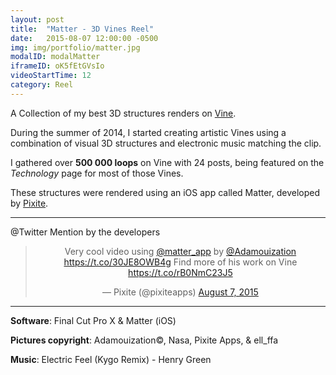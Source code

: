 ```yaml
---
layout: post
title:  "Matter - 3D Vines Reel"
date:   2015-08-07 12:00:00 -0500
img: img/portfolio/matter.jpg
modalID: modalMatter
iframeID: oK5fEtGVsIo
videoStartTime: 12
category: Reel
---
```

A Collection of my best 3D structures renders on [Vine](https://vine.co/Adamouization).

During the summer of 2014, I started creating artistic Vines using a combination of visual 3D structures and electronic music matching the clip.

I gathered over **500 000 loops** on Vine with 24 posts, being featured on the *Technology* page for most of those Vines.

These structures were rendered using an iOS app called Matter, developed by [Pixite](http://pixiteapps.com/).

<hr>

@Twitter Mention by the developers

<div style="text-align: center;">
    <blockquote class="twitter-tweet tw-align-center" data-cards="hidden" data-lang="en"><p lang="en" dir="ltr">Very cool video using <a href="https://twitter.com/matter_app?ref_src=twsrc%5Etfw">@matter_app</a> by <a href="https://twitter.com/Adamouization?ref_src=twsrc%5Etfw">@Adamouization</a> <a href="https://t.co/30JE8OWB4g">https://t.co/30JE8OWB4g</a> Find more of his work on Vine <a href="https://t.co/rB0NmC23J5">https://t.co/rB0NmC23J5</a></p>&mdash; Pixite (@pixiteapps) <a href="https://twitter.com/pixiteapps/status/629722693579878400?ref_src=twsrc%5Etfw">August 7, 2015</a></blockquote>
    <script async src="https://platform.twitter.com/widgets.js" charset="utf-8"></script>
</div>

<hr>

**Software**: Final Cut Pro X & Matter (iOS)

**Pictures copyright**: Adamouization©, Nasa, Pixite Apps, & ell_ffa

**Music**: Electric Feel (Kygo Remix) - Henry Green